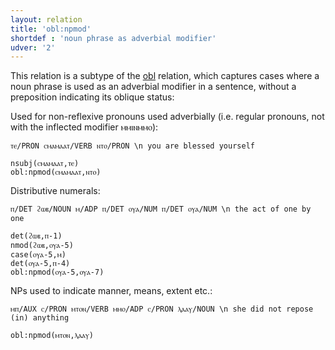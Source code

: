```yaml
---
layout: relation
title: 'obl:npmod'
shortdef : 'noun phrase as adverbial modifier'
udver: '2'
---
```


This relation is a subtype of the [obl]() relation, which captures cases where a noun phrase is used as an adverbial modifier in a sentence, without a preposition indicating its oblique status:

Used for non-reflexive pronouns used adverbially (i.e. regular pronouns, not with the inflected modifier ⲙⲙⲓⲛⲙⲙⲟ):

~~~ sdparse
ⲧⲉ/PRON ⲥⲙⲁⲙⲁⲁⲧ/VERB ⲛⲧⲟ/PRON \n you are blessed yourself

nsubj(ⲥⲙⲁⲙⲁⲁⲧ,ⲧⲉ)
obl:npmod(ⲥⲙⲁⲙⲁⲁⲧ,ⲛⲧⲟ)
~~~

Distributive numerals:

~~~ sdparse
ⲡ/DET ϩⲱⲃ/NOUN ⲙ/ADP ⲡ/DET ⲟⲩⲁ/NUM ⲡ/DET ⲟⲩⲁ/NUM \n the act of one by one

det(ϩⲱⲃ,ⲡ-1)
nmod(ϩⲱⲃ,ⲟⲩⲁ-5)
case(ⲟⲩⲁ-5,ⲙ)
det(ⲟⲩⲁ-5,ⲡ-4)
obl:npmod(ⲟⲩⲁ-5,ⲟⲩⲁ-7)
~~~

NPs used to indicate manner, means, extent etc.:

~~~ sdparse
ⲙⲡ/AUX ⲥ/PRON ⲙⲧⲟⲛ/VERB ⲙⲙⲟ/ADP ⲥ/PRON ⲗⲁⲁⲩ/NOUN \n she did not repose (in) anything

obl:npmod(ⲙⲧⲟⲛ,ⲗⲁⲁⲩ)
~~~

<!-- Interlanguage links updated Ne 5. května 2024, 18:21:39 CEST -->
